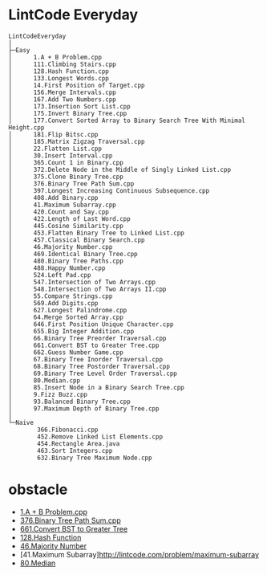 # LintCode Everyday
```
LintCodeEveryday
│
├─Easy
│      1.A + B Problem.cpp
│      111.Climbing Stairs.cpp
│      128.Hash Function.cpp
│      133.Longest Words.cpp
│      14.First Position of Target.cpp
│      156.Merge Intervals.cpp
│      167.Add Two Numbers.cpp
│      173.Insertion Sort List.cpp
│      175.Invert Binary Tree.cpp
│      177.Convert Sorted Array to Binary Search Tree With Minimal Height.cpp
│      181.Flip Bitsc.cpp
│      185.Matrix Zigzag Traversal.cpp
│      22.Flatten List.cpp
│      30.Insert Interval.cpp
│      365.Count 1 in Binary.cpp
│      372.Delete Node in the Middle of Singly Linked List.cpp
│      375.Clone Binary Tree.cpp
│      376.Binary Tree Path Sum.cpp
│      397.Longest Increasing Continuous Subsequence.cpp
│      408.Add Binary.cpp
│      41.Maximum Subarray.cpp
│      420.Count and Say.cpp
│      422.Length of Last Word.cpp
│      445.Cosine Similarity.cpp
│      453.Flatten Binary Tree to Linked List.cpp
│      457.Classical Binary Search.cpp
│      46.Majority Number.cpp
│      469.Identical Binary Tree.cpp
│      480.Binary Tree Paths.cpp
│      488.Happy Number.cpp
│      524.Left Pad.cpp
│      547.Intersection of Two Arrays.cpp
│      548.Intersection of Two Arrays II.cpp
│      55.Compare Strings.cpp
│      569.Add Digits.cpp
│      627.Longest Palindrome.cpp
│      64.Merge Sorted Array.cpp
│      646.First Position Unique Character.cpp
│      655.Big Integer Addition.cpp
│      66.Binary Tree Preorder Traversal.cpp
│      661.Convert BST to Greater Tree.cpp
│      662.Guess Number Game.cpp
│      67.Binary Tree Inorder Traversal.cpp
│      68.Binary Tree Postorder Traversal.cpp
│      69.Binary Tree Level Order Traversal.cpp
│      80.Median.cpp
│      85.Insert Node in a Binary Search Tree.cpp
│      9.Fizz Buzz.cpp
│      93.Balanced Binary Tree.cpp
│      97.Maximum Depth of Binary Tree.cpp
│
└─Naive
        366.Fibonacci.cpp
        452.Remove Linked List Elements.cpp
        454.Rectangle Area.java
        463.Sort Integers.cpp
        632.Binary Tree Maximum Node.cpp
```
# obstacle
- [1.A + B Problem.cpp](http://lintcode.com/problem/a-b-problem)
- [376.Binary Tree Path Sum.cpp](http://lintcode.com/problem/binary-tree-path-sum)
- [661.Convert BST to Greater Tree](http://lintcode.com/problem/convert-bst-to-greater-tree)
- [128.Hash Function](http://lintcode.com/en/problem/hash-function/)
- [46.Majority Number](http://lintcode.com/problem/majority-number)
- [41.Maximum Subarray]http://lintcode.com/problem/maximum-subarray
- [80.Median](http://lintcode.com/en/problem/median/)
